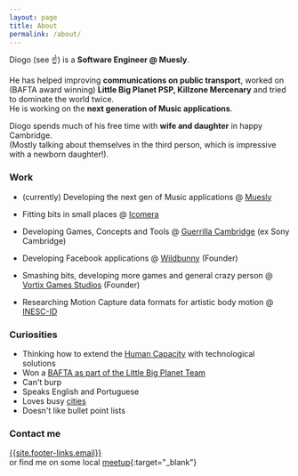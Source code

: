 ```yaml
---
layout: page
title: About
permalink: /about/
---
```



Diogo (see :point_up:) is a **Software Engineer @ Muesly**.

He has helped improving **communications on public transport**, worked on
(BAFTA award winning) **Little Big Planet PSP, Killzone Mercenary** and
tried to dominate the world twice.  
He is working on the **next generation of Music applications**.  

Diogo spends much of his free time with **wife and daughter** in happy Cambridge.  
(Mostly talking about themselves in the third person, which is impressive
with a newborn daughter!).  

### Work

* (currently) Developing the next gen of Music applications @
[Muesly](http://muesly.com/)

* Fitting bits in small places @ [Icomera](http://www.icomera.com/)
* Developing Games, Concepts and Tools @
[Guerrilla Cambridge](http://www.worldwidestudios.net/cambridge)
(ex Sony Cambridge)
* Developing Facebook applications @ [Wildbunny](http://wildbunny.co.uk/)
(Founder)
* Smashing bits, developing more games and general crazy person
@ [Vortix Games Studios](http://blog.vortixgames.com/) (Founder)
* Researching Motion Capture data formats for artistic body motion @
[INESC-ID](http://www.inesc-id.pt/)

### Curiosities

* Thinking how to extend the [Human Capacity](http://en.wikipedia.org/wiki/Capacity_development#Defining_Capacity_Development)
with technological solutions
* Won a [BAFTA as part of the Little Big Planet Team](http://www.bafta.org/games/awards/2010-winners-nominees,2475,BA.html)
* Can't burp
* Speaks English and Portuguese
* Loves busy [cities](http://en.wikipedia.org/wiki/London)
* Doesn't like bullet point lists

### Contact me

[{{site.footer-links.email}}](mailto:{{site.footer-links.email}})  
or find me on some local
[meetup](http://www.meetup.com/members/11995734/){:target="_blank"}
